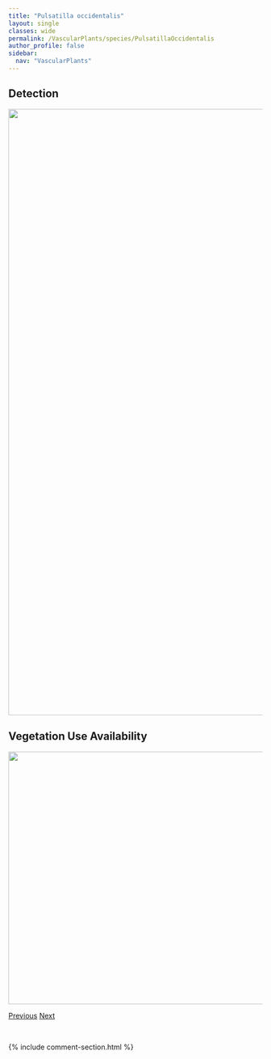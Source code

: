 ```yaml
---
title: "Pulsatilla occidentalis"
layout: single
classes: wide
permalink: /VascularPlants/species/PulsatillaOccidentalis
author_profile: false
sidebar:
  nav: "VascularPlants"
---
```


<h2>Detection</h2>

<a href="https://drive.google.com/uc?export=view&id=1H_DETtNdECdhi_e6Q1tR0bJc24WEoLPo">
<img src="https://drive.google.com/uc?export=view&id=1H_DETtNdECdhi_e6Q1tR0bJc24WEoLPo" height = "1200" width = "800">
</a>


<h2>Vegetation Use Availability</h2>

<a href="https://drive.google.com/uc?export=view&id=1tZm8WKOZyvNmZmwtSqnMvKR24JZzHMyQ">
<img src="https://drive.google.com/uc?export=view&id=1tZm8WKOZyvNmZmwtSqnMvKR24JZzHMyQ" height = "500" width = "1000">
</a>


<a href="/DevelopmentWebsite/VascularPlants/species/PulsatillaNuttalliana" class="pagination--pager" title="Pulsatilla nuttalliana">Previous</a> <a href="/DevelopmentWebsite/VascularPlants/species/Pyrola" class="pagination--pager" title="Pyrola">Next</a>

<p>&nbsp;</p>

{% include comment-section.html %}
